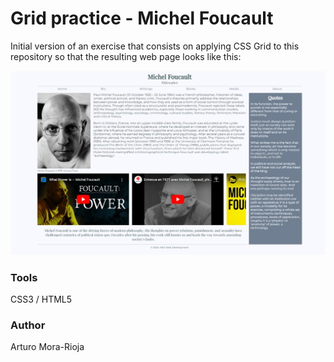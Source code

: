 # Grid practice - Michel Foucault
Initial version of an exercise that consists on applying CSS Grid to this repository so that the resulting web page looks like this:

![](img/foucault_repo.webp)

### Tools
CSS3 / HTML5

### Author
Arturo Mora-Rioja